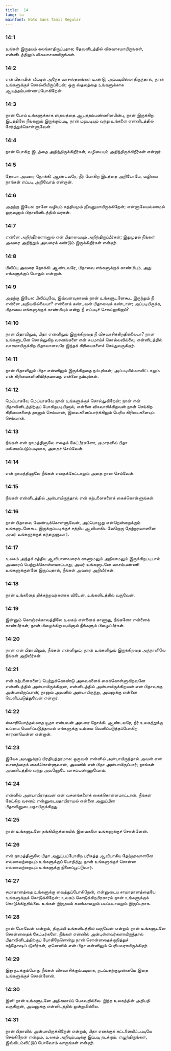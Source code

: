 ```yaml
---
title:  14
lang: ta
mainfont: Noto Sans Tamil Regular
---
```


###  14:1

உங்கள் இருதயம் கலங்காதிருப்பதாக; தேவனிடத்தில் விசுவாசமாயிருங்கள், என்னிடத்திலும் விசுவாசமாயிருங்கள்.

###  14:2

என் பிதாவின் வீட்டில் அநேக வாசஸ்தலங்கள் உண்டு; அப்படியில்லாதிருந்தால், நான் உங்களுக்குச் சொல்லியிருப்பேன்; ஒரு ஸ்தலத்தை உங்களுக்காக ஆயத்தம்பண்ணப்போகிறேன்.

###  14:3

நான் போய் உங்களுக்காக ஸ்தலத்தை ஆயத்தம்பண்ணினபின்பு, நான் இருக்கிற இடத்திலே நீங்களும் இருக்கும்படி, நான் மறுபடியும் வந்து உங்களை என்னிடத்தில் சேர்த்துக்கொள்ளுவேன்.

###  14:4

நான் போகிற இடத்தை அறிந்திருக்கிறீர்கள், வழியையும் அறிந்திருக்கிறீர்கள் என்றார்.

###  14:5

தோமா அவரை நோக்கி: ஆண்டவரே, நீர் போகிற இடத்தை அறியோமே, வழியை நாங்கள் எப்படி அறிவோம் என்றான்.

###  14:6

அதற்கு இயேசு: நானே வழியும் சத்தியமும் ஜீவனுமாயிருக்கிறேன்; என்னாலேயல்லாமல் ஒருவனும் பிதாவினிடத்தில் வரான்.

###  14:7

என்னை அறிந்தீர்களானால் என் பிதாவையும் அறிந்திருப்பீர்கள்; இதுமுதல் நீங்கள் அவரை அறிந்தும் அவரைக் கண்டும் இருக்கிறீர்கள் என்றார்.

###  14:8

பிலிப்பு அவரை நோக்கி: ஆண்டவரே, பிதாவை எங்களுக்குக் காண்பியும், அது எங்களுக்குப் போதும் என்றான்.

###  14:9

அதற்கு இயேசு: பிலிப்புவே, இவ்வளவுகாலம் நான் உங்களுடனேகூட இருந்தும் நீ என்னை அறியவில்லையா? என்னைக் கண்டவன் பிதாவைக் கண்டான்; அப்படியிருக்க, பிதாவை எங்களுக்குக் காண்பியும் என்று நீ எப்படிச் சொல்லுகிறாய்?

###  14:10

நான் பிதாவிலும், பிதா என்னிலும் இருக்கிறதை நீ விசுவாசிக்கிறதில்லையா? நான் உங்களுடனே சொல்லுகிற வசனங்களை என் சுயமாய்ச் சொல்லவில்லை; என்னிடத்தில் வாசமாயிருக்கிற பிதாவானவரே இந்தக் கிரியைகளைச் செய்துவருகிறார்.

###  14:11

நான் பிதாவிலும் பிதா என்னிலும் இருக்கிறதை நம்புங்கள்; அப்படியில்லாவிட்டாலும் என் கிரியைகளினிமித்தமாவது என்னை நம்புங்கள்.

###  14:12

மெய்யாகவே மெய்யாகவே நான் உங்களுக்குச் சொல்லுகிறேன்; நான் என் பிதாவினிடத்திற்குப் போகிறபடியினால், என்னை விசுவாசிக்கிறவன் நான் செய்கிற கிரியைகளைத் தானும் செய்வான், இவைகளைப்பார்க்கிலும் பெரிய கிரியைகளையும் செய்வான்.

###  14:13

நீங்கள் என் நாமத்தினாலே எதைக் கேட்பீர்களோ, குமாரனில் பிதா மகிமைப்படும்படியாக, அதைச் செய்வேன்.

###  14:14

என் நாமத்தினாலே நீங்கள் எதைக்கேட்டாலும் அதை நான் செய்வேன்.

###  14:15

நீங்கள் என்னிடத்தில் அன்பாயிருந்தால் என் கற்பனைகளைக் கைக்கொள்ளுங்கள்.

###  14:16

நான் பிதாவை வேண்டிக்கொள்ளுவேன், அப்பொழுது என்றென்றைக்கும் உங்களுடனேகூட இருக்கும்படிக்குச் சத்திய ஆவியாகிய வேறொரு தேற்றரவாளனை அவர் உங்களுக்குத் தந்தருளுவார்.

###  14:17

உலகம் அந்தச் சத்திய ஆவியானவரைக் காணாமலும் அறியாமலும் இருக்கிறபடியால் அவரைப் பெற்றுக்கொள்ளமாட்டாது; அவர் உங்களுடனே வாசம்பண்ணி உங்களுக்குள்ளே இருப்பதால், நீங்கள் அவரை அறிவீர்கள்.

###  14:18

நான் உங்களைத் திக்கற்றவர்களாக விடேன், உங்களிடத்தில் வருவேன்.

###  14:19

இன்னும் கொஞ்சக்காலத்திலே உலகம் என்னைக் காணாது, நீங்களோ என்னைக் காண்பீர்கள்; நான் பிழைக்கிறபடியினால் நீங்களும் பிழைப்பீர்கள்.

###  14:20

நான் என் பிதாவிலும், நீங்கள் என்னிலும், நான் உங்களிலும் இருக்கிறதை அந்நாளிலே நீங்கள் அறிவீர்கள்.

###  14:21

என் கற்பனைகளைப் பெற்றுக்கொண்டு அவைகளைக் கைக்கொள்ளுகிறவனே என்னிடத்தில் அன்பாயிருக்கிறான், என்னிடத்தில் அன்பாயிருக்கிறவன் என் பிதாவுக்கு அன்பாயிருப்பான்; நானும் அவனில் அன்பாயிருந்து, அவனுக்கு என்னை வெளிப்படுத்துவேன் என்றார்.

###  14:22

ஸ்காரியோத்தல்லாத யூதா என்பவன் அவரை நோக்கி: ஆண்டவரே, நீர் உலகத்துக்கு உம்மை வெளிப்படுத்தாமல் எங்களுக்கு உம்மை வெளிப்படுத்தப்போகிற காரணமென்ன என்றான்.

###  14:23

இயேசு அவனுக்குப் பிரதியுத்தரமாக: ஒருவன் என்னில் அன்பாயிருந்தால் அவன் என் வசனத்தைக் கைக்கொள்ளுவான், அவனில் என் பிதா அன்பாயிருப்பார்; நாங்கள் அவனிடத்தில் வந்து அவனோடே வாசம்பண்ணுவோம்.

###  14:24

என்னில் அன்பாயிராதவன் என் வசனங்களைக் கைக்கொள்ளமாட்டான். நீங்கள் கேட்கிற வசனம் என்னுடையதாயிராமல் என்னை அனுப்பின பிதாவினுடையதாயிருக்கிறது.

###  14:25

நான் உங்களுடனே தங்கியிருக்கையில் இவைகளை உங்களுக்குச் சொன்னேன்.

###  14:26

என் நாமத்தினாலே பிதா அனுப்பப்போகிற பரிசுத்த ஆவியாகிய தேற்றரவாளனே எல்லாவற்றையும் உங்களுக்குப் போதித்து, நான் உங்களுக்குச் சொன்ன எல்லாவற்றையும் உங்களுக்கு நினைப்பூட்டுவார்.

###  14:27

சமாதானத்தை உங்களுக்கு வைத்துப்போகிறேன், என்னுடைய சாமாதானத்தையே உங்களுக்குக் கொடுக்கிறேன்; உலகம் கொடுக்கிறபிரகாரம் நான் உங்களுக்குக் கொடுக்கிறதில்லை. உங்கள் இருதயம் கலங்காமலும் பயப்படாமலும் இருப்பதாக.

###  14:28

நான் போவேன் என்றும், திரும்பி உங்களிடத்தில் வருவேன் என்றும் நான் உங்களுடனே சொன்னதைக் கேட்டீர்களே. நீங்கள் என்னில் அன்புள்ளவர்களாயிருந்தால் பிதாவினிடத்திற்குப் போகிறேனென்று நான் சொன்னதைக்குறித்துச் சந்தோஷப்படுவீர்கள், ஏனெனில் என் பிதா என்னிலும் பெரியவராயிருக்கிறார்.

###  14:29

இது நடக்கும்போது நீங்கள் விசுவாசிக்கும்படியாக, நடப்பதற்குமுன்னமே இதை உங்களுக்குச் சொன்னேன்.

###  14:30

இனி நான் உங்களுடனே அதிகமாய்ப் பேசுவதில்லை. இந்த உலகத்தின் அதிபதி வருகிறான், அவனுக்கு என்னிடத்தில் ஒன்றுமில்லை.

###  14:31

நான் பிதாவில் அன்பாயிருக்கிறேன் என்றும், பிதா எனக்குக் கட்டளையிட்டபடியே செய்கிறேன் என்றும், உலகம் அறியும்படிக்கு இப்படி நடக்கும். எழுந்திருங்கள், இவ்விடம்விட்டுப் போவோம் வாருங்கள் என்றார்.

